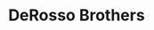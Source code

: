 ---
title: "DeRosso Brothers"
url: /portland/derosso-brothers-southwest-37th-avenue/
shop: Friseur
---